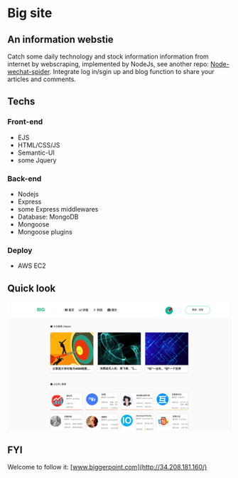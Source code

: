 # Big site

## An information webstie
Catch some daily technology and stock information information from internet by webscraping, implemented by NodeJs, see another repo: [Node-wechat-spider](https://github.com/benny201/Node-Wechat-Spider).
Integrate log in/sgin up and blog function to share your articles and comments.

## Techs 
### Front-end
* EJS
* HTML/CSS/JS
* Semantic-UI
* some Jquery

### Back-end
* Nodejs
* Express
* some Express middlewares
* Database: MongoDB
* Mongoose
* Mongoose plugins

### Deploy
* AWS EC2

## Quick look
![big](https://github.com/benny201/Big/blob/master/big.png)

## FYI
Welcome to follow it: [www.biggerpoint.com](http://34.208.181.160/)
